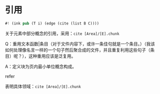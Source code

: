 
# 引用

```rs
#! (ink pub (T i) (edge (cite (list B C))))
```

关于元素中部分概念的引用，采用：`cite [Area]/[E].chunk`

Q：重用文本函数|条目（对于文件内容下，或许一条佳句就是一个条目。）（我该如何处理像名言一样的一个句子然后聚合成的文件，并且重复利用这些句子（条目）呢？），这种重用应该是泛复用。

A：定义块为页内最小单位概念构成。

refer

表明具体领域：`cite [Area]/[E].chunk`